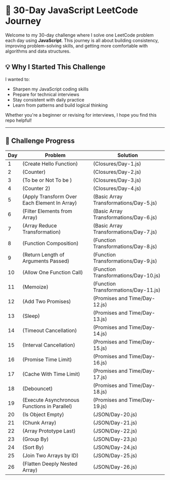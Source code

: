 # 🧠 30-Day JavaScript LeetCode Journey

Welcome to my 30-day challenge where I solve one LeetCode problem each day using **JavaScript**. This journey is all about building consistency, improving problem-solving skills, and getting more comfortable with algorithms and data structures.

## 💡 Why I Started This Challenge

I wanted to:
- Sharpen my JavaScript coding skills
- Prepare for technical interviews
- Stay consistent with daily practice
- Learn from patterns and build logical thinking

Whether you're a beginner or revising for interviews, I hope you find this repo helpful!

---

## 📅 Challenge Progress

| Day |       Problem          |           Solution               |
|-----|-------------------     |--------------------------------- |
| 1   | (Create Hello Function)|      (Closures/Day-1.js)          |
| 2    | (Counter)             |      (Closures/Day-2.js)          |
| 3   | (To be or Not To be )   |       (Closures/Day-3.js)         |
| 4   | (Counter 2)            |       (Closures/Day-4.js)         |
| 5   | (Apply Transform Over Each Element In Array) |(Basic Array Transformations/Day-5.js) |
| 6   | (Filter Elements from Array) |(Basic Array Transformations/Day-6.js) |
| 7   | (Array Reduce Transformation) |(Basic Array Transformations/Day-7.js) |
| 8   | (Function Composition) |(Function Transformations/Day-8.js) |
| 9   | (Return Length of Arguments Passed) |(Function Transformations/Day-9.js) |
| 10   | (Allow One Function Call) |(Function Transformations/Day-10.js) |
| 11   | (Memoize) |(Function Transformations/Day-11.js) |
| 12   | (Add Two Promises) |(Promises and Time/Day-12.js) |
| 13   | (Sleep) |(Promises and Time/Day-13.js) |
| 14   | (Timeout Cancellation) |(Promises and Time/Day-14.js) |
| 15   | (Interval Cancellation) |(Promises and Time/Day-15.js) |
| 16   | (Promise Time Limit) |(Promises and Time/Day-16.js) |
| 17   | (Cache With Time Limit) |(Promises and Time/Day-17.js) |
| 18   | (Debouncet) |(Promises and Time/Day-18.js) |
| 19   | (Execute Asynchronous Functions in Parallel) |(Promises and Time/Day-19.js) |
| 20   | (Is Object Empty) |(JSON/Day-20.js) |
| 21   | (Chunk Array) |(JSON/Day-21.js) |
| 22   | (Array Prototype Last) |(JSON/Day-22.js) |
| 23   | (Group By) |(JSON/Day-23.js) |
| 24   | (Sort By) |(JSON/Day-24.js) |
| 25   | (Join Two Arrays by ID) |(JSON/Day-25.js) |
| 26   | (Flatten Deeply Nested Array) |(JSON/Day-26.js) |